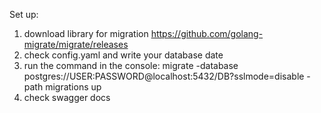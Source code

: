 Set up:
1) download library for migration https://github.com/golang-migrate/migrate/releases
2) check config.yaml and write your database date
3) run the command in the console:
  migrate -database postgres://USER:PASSWORD@localhost:5432/DB?sslmode=disable -path migrations up
4) check swagger docs
